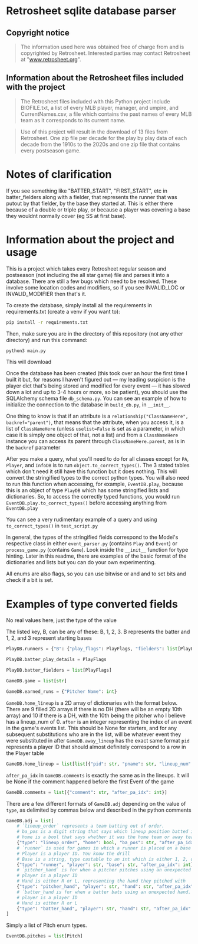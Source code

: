 # Retrosheet sqlite database parser

## Copyright notice

> The information used here was obtained free of
> charge from and is copyrighted by Retrosheet. Interested
> parties may contact Retrosheet at "www.retrosheet.org".

## Information about the Retrosheet files included with the project

> The Retrosheet files included with this Python project include BIOFILE.txt, a list of every MLB player, manager, and umpire, and CurrentNames.csv, a file which contains the past names of every MLB team as it corresponds to its current name.

> Use of this project will result in the download of 13 files from Retrosheet. One zip file per decade for the play by play data of each decade from the 1910s to the 2020s and one zip file that contains every postseason game.

# Notes of clarification

If you see something like "BATTER_START", "FIRST_START", etc in batter_fielders along with a fielder, that represents the runner that was putout by that fielder, by the base they started at. This is either there because of a double or triple play, or because a player was covering a base they wouldnt normally cover (eg SS at first base).

# Information about the project and usage

This is a project which takes every Retrosheet regular season and postseason (not including the all star game) file and parses it into a database.
There are still a few bugs which need to be resolved. These involve some location codes and modifiers, so if you see INVALID_LOC or INVALID_MODIFIER then that's it.

To create the database, simply install all the requirements in requirements.txt (create a venv if you want to):

```sh
pip install -r requirements.txt
```

Then, make sure you are in the directory of this repository (not any other directory) and run this command:

```sh
python3 main.py
```

This will download

Once the database has been created (this took over an hour the first time I built it but, for reasons I haven't figured out — my leading suspicion is the player dict that's being stored and modified for every event — it has slowed down a lot and up to 3-4 hours or more, so be patient), you should use the SQLAlchemy schema file `db_schema.py`. You can see an example of how to initialize the connection to the database in `build_db.py`, in `__init__`.

One thing to know is that if an attribute is a `relationship("ClassNameHere", backref="parent")`, that means that the attribute, when you access it, is a list of `ClassNameHere` (unless `uselist=False` is set as a parameter, in which case it is simply one object of that, not a list) and from a `ClassNameHere` instance you can access its parent through `ClassNameHere.parent`, as is in the `backref` parameter

After you make a query, what you'll need to do for all classes except for `PA`, `Player`, and `InfoDB` is to run `object.to_correct_types()`. The 3 stated tables which don't need it still have this function but it does nothing. This will convert the stringified types to the correct python types. You will also need to run this function when accessing, for example, `EventDB.play`, because this is an object of type `PlayDB` which has some stringified lists and dictionaries. So, to access the correctly typed functions, you would run `EventDB.play.to_correct_types()` before accessing anything from `EventDB.play`

You can see a very rudimentary example of a query and using `to_correct_types()` in `test_script.py`

In general, the types of the stringified fields correspond to the Model's respective class in either `event_parser.py` (contains `Play` and `Event`) or `process_game.py` (contains `Game`). Look inside the `__init__` function for type hinting. Later in this readme, there are examples of the basic format of the dictionaries and lists but you can do your own experimenting.

All enums are also flags, so you can use bitwise or and and to set bits and check if a bit is set.

# Examples of type converted fields

No real values here, just the type of the value

The listed key, B, can be any of these: B, 1, 2, 3. B represents the batter and 1, 2, and 3 represent starting bases

```py
PlayDB.runners = {"B": {"play_flags": PlayFlags, "fielders": list[PlayFlags]}}
```

```py
PlayDB.batter_play_details = PlayFlags
```

```py
PlayDB.batter_fielders = list[PlayFlags]
```

```py
GameDB.game = list[str]
```

```py
GameDB.earned_runs = {"Pitcher Name": int}
```

`GameDB.home_lineup` is a 2D array of dictionaries with the format below. There are 9 filled 2D arrays if there is no DH (there will be an empty 10th array) and 10 if there is a DH, with the 10th being the pitcher who I believe has a lineup_num of 0.
`after` is an integer representing the index of an event in the game's events list. This should be None for starters, and for any subsequent substitutions who are in the list, will be whatever event they were substituted in after
`GameDB.away_lineup` has the exact same format
`pid` represents a player ID that should almost definitely correspond to a row in the Player table

```py
GameDB.home_lineup = list[list[{"pid": str, "pname": str, "lineup_num": int, "pos": int, "after": int|None}]]
```

`after_pa_idx` in `GameDB.comments` is exactly the same as in the lineups. It will be None if the comment happened before the first Event of the game

```py
GameDB.comments = list[{"comment": str, "after_pa_idx": int}]
```

There are a few different formats of `GameDB.adj` depending on the value of `type`, as delimited by commas below and described in the python comments

```py
GameDB.adj = list[
    # `lineup_order` represents a team batting out of order.
    # ba_pos is a digit string that says which lineup position batted instead of the intended one.
    # home is a bool that says whether it was the home team or away team which did this
    {"type": "lineup_order", "home": bool, "ba_pos": str, "after_pa_idx": int},
    # `runner` is used for games in which a runner is placed on a base (for eg with the extra innings rule in 2020 and 2021)
    # Player is a player ID. You know the drill
    # Base is a string, type castable to an int which is either 1, 2, or 3 and corresponds to a base. I'm not sure there are any examples of this that aren't from the extra innings rule so it will almost always be 2
    {"type": "runner", "player": str, "base": str, "after_pa_idx": int},
    # `pitcher_hand` is for when a pitcher pitches using an unexpected hand. Not many examples of this being used
    # player is a player ID
    # Hand is either R or L, representing the hand they pitched with
    {"type": "pitcher_hand", "player": str, "hand": str, "after_pa_idx": int},
    # `batter_hand is for when a batter bats using an unexpected hand. This includes a switch hitter batting in a way that is usually unfavorable for splits
    # player is a player ID
    # Hand is either R or L
    {"type": "batter_hand", "player": str, "hand": str, "after_pa_idx": int}
]
```

Simply a list of Pitch enum types.

```py
EventDB.pitches = list[Pitch]
```

